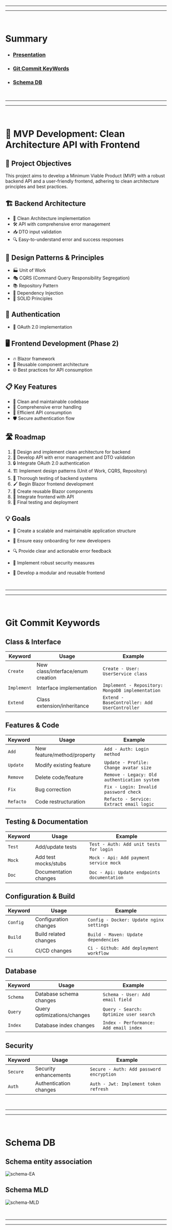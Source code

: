 -----------
-----------
<br> 

# Summary
- ### [Presentation](#presentation)
- ### [Git Commit KeyWords](#kword)
- ### [Schema DB](#schema)

  <br>
  
------------
------------ 

<br>

# <a name="presentation"> 🚀 MVP Development: Clean Architecture API with Frontend <a/>

## 🎯 Project Objectives
This project aims to develop a Minimum Viable Product (MVP) with a robust backend API and a user-friendly frontend, adhering to clean architecture principles and best practices.

## 🏗️ Backend Architecture
- 🧱 Clean Architecture implementation
- 🛠️ API with comprehensive error management
- 📥 DTO input validation
- 🔍 Easy-to-understand error and success responses

## 🔧 Design Patterns & Principles
- 🏭 Unit of Work
- 🎭 CQRS (Command Query Responsibility Segregation)
- 📚 Repository Pattern
- 💉 Dependency Injection
- 🧬 SOLID Principles

## 🔐 Authentication
- 🔑 OAuth 2.0 implementation

## 🖥️ Frontend Development (Phase 2)
- 🔥 Blazor framework
- 🧩 Reusable component architecture
- 🌐 Best practices for API consumption

## 📋 Key Features
- 🧼 Clean and maintainable codebase
- 🚦 Comprehensive error handling
- 🔄 Efficient API consumption
- 🛡️ Secure authentication flow

## 🛣️ Roadmap
1. 🎨 Design and implement clean architecture for backend
2. 🔨 Develop API with error management and DTO validation
3. 🔒 Integrate OAuth 2.0 authentication
4. 🏗️ Implement design patterns (Unit of Work, CQRS, Repository)
5. 🧪 Thorough testing of backend systems
6. 🖌️ Begin Blazor frontend development
7. 🧩 Create reusable Blazor components
8. 🔗 Integrate frontend with API
9. 🚀 Final testing and deployment

## 💡 Goals
- 🎯 Create a scalable and maintainable application structure
- 🚀 Ensure easy onboarding for new developers
- 🔍 Provide clear and actionable error feedback
- 🔐 Implement robust security measures
- 🧩 Develop a modular and reusable frontend

  <br>
  
------------
------------ 

<br>

# <a name="kword"> Git Commit Keywords</a>

## Class & Interface
| Keyword | Usage | Example |
|---------|--------|---------|
| `Create` | New class/interface/enum creation | `Create - User: UserService class` |
| `Implement` | Interface implementation | `Implement - Repository: MongoDB implementation` |
| `Extend` | Class extension/inheritance | `Extend - BaseController: Add UserController` |

## Features & Code
| Keyword | Usage | Example |
|---------|--------|---------|
| `Add` | New feature/method/property | `Add - Auth: Login method` |
| `Update` | Modify existing feature | `Update - Profile: Change avatar size` |
| `Remove` | Delete code/feature | `Remove - Legacy: Old authentication system` |
| `Fix` | Bug correction | `Fix - Login: Invalid password check` |
| `Refacto` | Code restructuration | `Refacto - Service: Extract email logic` |

## Testing & Documentation
| Keyword | Usage | Example |
|---------|--------|---------|
| `Test` | Add/update tests | `Test - Auth: Add unit tests for login` |
| `Mock` | Add test mocks/stubs | `Mock - Api: Add payment service mock` |
| `Doc` | Documentation changes | `Doc - Api: Update endpoints documentation` |

## Configuration & Build
| Keyword | Usage | Example |
|---------|--------|---------|
| `Config` | Configuration changes | `Config - Docker: Update nginx settings` |
| `Build` | Build related changes | `Build - Maven: Update dependencies` |
| `Ci` | CI/CD changes | `Ci - Github: Add deployment workflow` |

## Database
| Keyword | Usage | Example |
|---------|--------|---------|
| `Schema` | Database schema changes | `Schema - User: Add email field` |
| `Query` | Query optimizations/changes | `Query - Search: Optimize user search` |
| `Index` | Database index changes | `Index - Performance: Add email index` |

## Security
| Keyword | Usage | Example |
|---------|--------|---------|
| `Secure` | Security enhancements | `Secure - Auth: Add password encryption` |
| `Auth` | Authentication changes | `Auth - Jwt: Implement token refresh` |

  <br>
  
------------
------------ 

<br>

# <a name="schema">Schema DB</a>

## Schema entity association
![schema-EA](https://github.com/8b477/Demo_TaskManager/blob/master/SQLServer.Database/Schema/DB_Schema_EA.png) 

## Schema MLD
![schema-MLD](https://github.com/8b477/Demo_TaskManager/blob/master/SQLServer.Database/Schema/DB_Schema_MLD.png) 

  <br>
  
------------
------------ 

<br>
